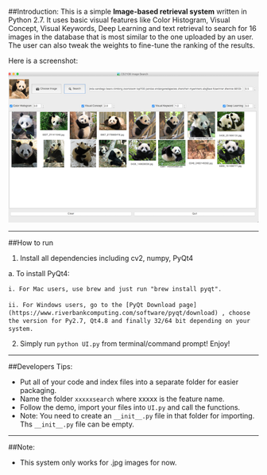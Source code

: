 ##Introduction:
This is a simple __Image-based retrieval system__ written in Python 2.7. It uses basic visual features like Color Histogram, Visual Concept, Visual Keywords, Deep Learning and text retrieval to search for 16 images in the database that is most similar to the one uploaded by an user. The user can also tweak the weights to fine-tune the ranking of the results. 

Here is a screenshot:

![Image Retrieval](https://github.com/bingoyahoo/cs2108assignment1/blob/master/Latest%20Screenshot.png)


---
##How to run

1. Install all dependencies including cv2, numpy, PyQt4
  
  a. To install PyQt4: 
    
    i. For Mac users, use brew and just run "brew install pyqt". 
    
    ii. For Windows users, go to the [PyQt Download page](https://www.riverbankcomputing.com/software/pyqt/download) , choose the version for Py2.7, Qt4.8 and finally 32/64 bit depending on your system.

2. Simply run `python UI.py` from terminal/command prompt! Enjoy!

---
##Developers Tips:
- Put all of your code and index files into a separate folder for easier packaging.
- Name the folder `xxxxxsearch` where xxxxx is the feature name.
- Follow the demo, import your files into `UI.py` and call the functions.
- Note: You need to create an `__init__.py` file in that folder for importing. Ths `__init__.py` file can be empty.


---
##Note:
- This system only works for .jpg images for now.
